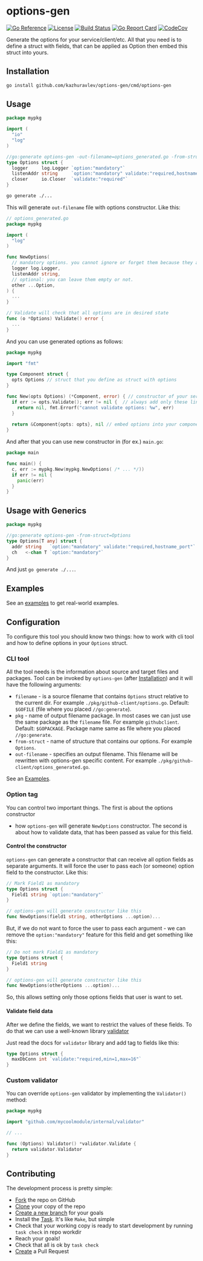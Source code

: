 # options-gen

[![Go Reference](https://pkg.go.dev/badge/github.com/kazhuravlev/options-gen.svg)](https://pkg.go.dev/github.com/kazhuravlev/options-gen)
[![License](https://img.shields.io/github/license/kazhuravlev/options-gen?color=blue)](https://github.com/kazhuravlev/options-gen/blob/master/LICENSE)
[![Build Status](https://github.com/kazhuravlev/options-gen/actions/workflows/go.yml/badge.svg?branch=master)](https://github.com/kazhuravlev/options-gen/actions/workflows/go.yml?query=branch%3Amaster)
[![Go Report Card](https://goreportcard.com/badge/github.com/kazhuravlev/options-gen)](https://goreportcard.com/report/github.com/kazhuravlev/options-gen)
[![CodeCov](https://codecov.io/gh/kazhuravlev/options-gen/branch/master/graph/badge.svg?token=tNKcOjlxLo)](https://codecov.io/gh/kazhuravlev/options-gen)

Generate the options for your service/client/etc. All that you need is to define a
struct with fields, that can be applied as Option then embed this struct into
yours.

## Installation

```bash
go install github.com/kazhuravlev/options-gen/cmd/options-gen
```

## Usage

```go
package mypkg

import (
  "io"
  "log"
)

//go:generate options-gen -out-filename=options_generated.go -from-struct=Options
type Options struct {
  logger     log.Logger `option:"mandatory"`
  listenAddr string     `option:"mandatory" validate:"required,hostname_port"`
  closer     io.Closer  `validate:"required"`
}
```

```bash
go generate ./...
```

This will generate `out-filename` file with options constructor. Like this:

```go
// options_generated.go
package mypkg

import (
  "log"
)

func NewOptions( 
  // mandatory options. you cannot ignore or forget them because they are arguments.
  logger log.Logger, 
  listenAddr string,
  // optional: you can leave them empty or not.
  other ...Option,
) {
  ...
}

// Validate will check that all options are in desired state
func (o *Options) Validate() error {
  ...
}
```

And you can use generated options as follows:

```go
package mypkg

import "fmt"

type Component struct {
  opts Options // struct that you define as struct with options 
}

func New(opts Options) (*Component, error) { // constructor of your service/client/component
  if err := opts.Validate(); err != nil {  // always add only these lines for all your constructors
    return nil, fmt.Errorf("cannot validate options: %w", err)
  }
  
  return &Component{opts: opts}, nil // embed options into your component
}
```

And after that you can use new constructor in (for ex.) `main.go`:

```go
package main

func main() {
  c, err := mypkg.New(mypkg.NewOptions( /* ... */))
  if err != nil {
    panic(err)
  }
}
```

## Usage with Generics

```go
package mypkg

//go:generate options-gen -from-struct=Options
type Options[T any] struct {
  addr string   `option:"mandatory" validate:"required,hostname_port"`
  ch   <-chan T `option:"mandatory"`
}
```

And just `go generate ./...`.

## Examples

See an [examples](./examples) to get real-world examples.

## Configuration

To configure this tool you should know two things: how to work with cli tool
and how to define options in your `Options` struct.

### CLI tool

All the tool needs is the information about source and target files and packages.
Tool can be invoked by `options-gen` (after [Installation](#Installation)) and 
it will have the following arguments:

- `filename` - is a source filename that contains `Options` struct relative
  to the current dir. For example `./pkg/github-client/options.go`.
  Default: `$GOFILE` (file where you placed `//go:generate`).
- `pkg` - name of output filename package. In most cases we can just use
  the same package as the `filename` file. For example `githubclient`.
  Default: `$GOPACKAGE`. Package name same as file where you placed `//go:generate`.
- `from-struct` - name of structure that contains our options. For
  example `Options`.
- `out-filename` - specifies an output filename. This filename will be rewritten
  with options-gen specific content. For
  example `./pkg/github-client/options_generated.go`.

See an [Examples](#Examples).

### Option tag

You can control two important things. The first is about the options constructor
- how `options-gen` will generate `NewOptions` constructor. The second is about
how to validate data, that has been passed as value for this field.

#### Control the constructor

`options-gen` can generate a constructor that can receive all option fields as
separate arguments. It will force the user to pass each (or someone) option
field to the constructor. Like this:

```go
// Mark Field1 as mandatory
type Options struct {
  Field1 string `option:"mandatory"`
}

// options-gen will generate constructor like this
func NewOptions(field1 string, otherOptions ...option)...
```

But, if we do not want to force the user to pass each argument - we can remove
the `option:"mandatory"` feature for this field and get something like this:

```go
// Do not mark Field1 as mandatory
type Options struct {
  Field1 string
}

// options-gen will generate constructor like this
func NewOptions(otherOptions ...option)...
```

So, this allows setting only those options fields that user is want to set.

#### Validate field data

After we define the fields, we want to restrict the values of these fields. To
do that we can use a well-known library [validator](https://github.com/go-playground/validator)

Just read the docs for `validator` library and add tag to fields like this:

```go
type Options struct {
  maxDbConn int `validate:"required,min=1,max=16"`
}
```

### Custom validator

You can override `options-gen` validator by implementing the `Validator()` method:
```go
package mypkg

import "github.com/mycoolmodule/internal/validator"

// ...

func (Options) Validator() *validator.Validate {
  return validator.Validator
}
```

## Contributing

The development process is pretty simple:

- [Fork](https://docs.github.com/en/get-started/quickstart/fork-a-repo) the repo
  on GitHub
- [Clone](https://docs.github.com/en/get-started/quickstart/fork-a-repo#cloning-your-forked-repository)
  your copy of the repo
- [Create a new branch](https://git-scm.com/book/en/v2/Git-Branching-Basic-Branching-and-Merging)
  for your goals
- Install the [Task](https://taskfile.dev/installation/). It's like `Make`, but
  simple
- Check that your working copy is ready to start development by
  running `task check` in repo workdir
- Reach your goals!
- Check that all is ok by `task check`
- [Create](https://docs.github.com/en/pull-requests/collaborating-with-pull-requests/proposing-changes-to-your-work-with-pull-requests/creating-a-pull-request)
  a Pull Request
